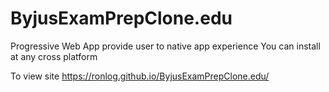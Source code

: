 # ByjusExamPrepClone.edu
Progressive Web App provide user to native app experience 
You can install at any cross platform 

To view site https://ronlog.github.io/ByjusExamPrepClone.edu/
